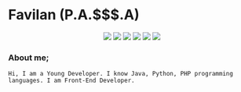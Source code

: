 

<br>
<h1>Favilan (P.A.$$$.A)</h1>


<div align="center">
    <a href="https://discord.com/users/356106336146292736" target="_blank"><img src="https://shields.io/badge/Favilances-111111.svg?&style=for-the-badge&logo=discord"></a>
    <a href="https://github.com/favilances" target="_blank"><img src="https://shields.io/badge/Favilances-111111.svg?&style=for-the-badge&logo=github"></a>
    <a href="https://www.npmjs.com/~favixll" target="_blank"><img src="https://shields.io/badge/Favilances-111111.svg?&style=for-the-badge&logo=npm"></a>
    <a href="https://discord.gg/NMthrEyJkb" target="_blank"><img src="https://shields.io/badge/My Discord Server-111111.svg?&style=for-the-badge"></a>
    <a href="https://favilances.xyz/" target="_blank"><img src="https://shields.io/badge/My Website-111111.svg?&style=for-the-badge"></a>
	    <a href="mailto:info@favilances.xyz" target="_blank"><img src="https://shields.io/badge/Mail-111111.svg?&style=for-the-badge"></a>

</div>

### About me;
	
	Hi, I am a Young Developer. I know Java, Python, PHP programming languages. I am Front-End Developer.

